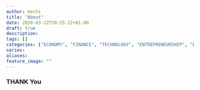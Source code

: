 ```yaml
---
author: mechi
title: "About"
date: 2020-03-22T20:25:22+01:00
draft: true
description:
tags: []
categories: ["ECONOMY", "FINANCE", "TECHNOLOGY", "ENTREPRENEURSHIP", "BUSINESS", "MANAGEMENT", "PERSONAL DEVELOPMENT"]
series:
aliases:
feature_image: ""
---
```

### THANK You

